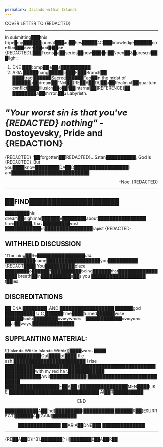 ```yaml
---
permalink: Islands within Islands
---
```


COVER LETTER TO {REDACTED}

---
In submitting███this tripe█my██████journal███ac██hes█████AC███knowledge██████conflict███over███act█i██on {REDACTED},███Tœms█a██series██now███i█n██Noen██&█present███light: 
1. DNE ███comp██le██s██████████;
2. ARIA █████hang█████o███F███Branch██ 
████tract██████Sacred██████Tao██in the midst of ██████a██dream██“Not██{RE██A██D},██a██Realm of██quantum conflict████illusion██o██f██internal██{REFERENCE}██
████████a██mirror.██a
Labyrinth. 
# *"Your worst sin is that you've {REDACTED} nothing"* - Dostoyevsky, Pride and {REDACTION}

{REDACTED}
	“██forgotten██{REDACTED}...Satan██████████; God is {REDACTED}. But you████know████████DA██D██████████████████I am██████████████████████████
<p style="text-align:right;">-Noet {REDACTED}</p>

---


██FIND████████████████████
---

████████his dream██nightmar██████e████████about████████████████ time██████, that █████████end ████████████is████████████████rapist {REDACTED}


WITHHELD DISCUSSION
---

'The thing██He████████████████did:
	██████████name██████████████████you██████████ {REDACT████
	You██████████place ████████o██████f██████████being██████that█████████████████ breath██in██████████a██s you ██████████████████
	 t██ied.

DISCREDITATIONS
---
██
DNA.████████  .AND
██████████████████
██████god ██████████ U
C,██████time████turned██████wise
██████locks████████everywhere -
████████████everyone ██al██ways,██████████████



SUPPLANTING MATERIAL:
---

![[Islands Within Islands Within]]████ware. ████
████████████Out████of████ the ash.████████████████████████ I rise 
████████████████████████████████████████████████████████████with my red hair.████████████
████████████AND████████████I████████████████████████████
██████████████████E██A██T████████████████MEN████LIKE
██████████████████████████████ AI██R██████████

<p style="text-align:center;">END</p>

███████████A██\[nd]█████████I██████████:██████R██\[ESURRECT]██████A█\[GAIN]████████
<p style="text-align:center;">██████████████
██ARIA██DNE███
██████████████</p>

---


{RE██A██D}\[^B].███████\[^H]███████E██A██R██

[^Me]:At the beginning of████u████s████████████████i████████████████call█i██e████████who████w███ish████for better████████████████████████████████simply call "N████████o████t████████████████████████As████████████cursed████or in████████████████████a██████g███o████n████y████████████████consumed by████████████y████o████u████████████████the ████████████i███████d███e████a████o████f████████████████████y████ou████████████fe██l███████████████like the “inhale” and “exhale” of a████████████████████universe drawing████████m████e████████████i████n████████████████████████████████i████████wave████████F████████A████i████████████████████R████W████E████l████l████████████i████████████thought████less████o████f████m████y████████character████████████i████fi████g████h████t████████████n████o████w████████████as the████████████████size of████a████*(n)████████████████████████o████c██en████████ as the████████████████symbol for a v████or a████c████i██o████u█s████████████████████████w██a██r███r███ior████████████████████not████████████fictional████████████████████becoming████████████████████████ a ████████deep████████████████mirror████████████████of the████████████████nature o████f██i████r████e████████████fi███████████re████████████f████i████r████e████████████████████f████i████e████r████ce████████████████l████i███k████████e████a████████f████u███c████kin████████g████████████f████i███r██e████████████████████████████████the███████████ meaning,████████ which is████████████████████████
[^T]: You treated me████████████████████████████████████████as best you could. 
[^chain]:*or ████████████made up████f███act████s███████████ making████cally██████████much stronger████████████read to████████████her by separating████████████████████more████████████████ and████████████████more -*
[████](<[^N.B.]: Or,>)████████████████████Not████████████████████REDACTED████████.████████████
████████████████████████████████PROOF.████████████████████████PROOFED.████████████NOT████DOCTORED.████████████████████████████NOT REDACTED.████████████████PROOF.████████████████████████████
NOT REDACTED. ████████████████████████████████YOU████KICKED████ME████WHILE████SHE████WATCHED██████████
████████████████████████AND████████████I████████████████THANK████████YOU████FOR THIS:████████████████████████████████████████████████████████████████████████████████████████████████████████████████████████████████████████████████i thank ████████████and i████for██give████████you.
████████i 
████████████████thank
████████████████████████you
████████████████████████████████fo██r
████████████████████████████████████████this
████████████████████████████████████████████████████
████████████████████████████████████████████TRUTH.
